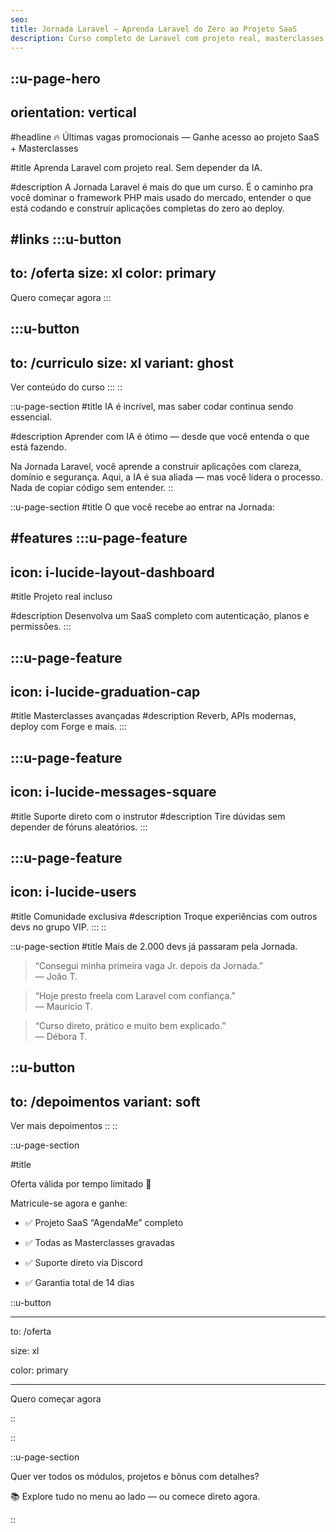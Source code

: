 ```yaml
---
seo:
title: Jornada Laravel — Aprenda Laravel do Zero ao Projeto SaaS
description: Curso completo de Laravel com projeto real, masterclasses avançadas e suporte direto. Aprenda Laravel com segurança e sem depender da IA.
---
```


::u-page-hero
---
orientation: vertical
---
#headline
🔥 Últimas vagas promocionais — Ganhe acesso ao projeto SaaS + Masterclasses

#title
Aprenda Laravel com projeto real. Sem depender da IA.

#description
A Jornada Laravel é mais do que um curso.
É o caminho pra você dominar o framework PHP mais usado do mercado, entender o que está codando e construir aplicações
completas do zero ao deploy.

#links
:::u-button
---
to: /oferta
size: xl
color: primary
---
Quero começar agora
:::

:::u-button
---
to: /curriculo
size: xl
variant: ghost
---
Ver conteúdo do curso
:::
::

::u-page-section
#title
IA é incrível, mas saber codar continua sendo essencial.

#description
Aprender com IA é ótimo — desde que você entenda o que está fazendo.

Na Jornada Laravel, você aprende a construir aplicações com clareza, domínio e segurança.
Aqui, a IA é sua aliada — mas você lidera o processo. Nada de copiar código sem entender.
::

::u-page-section
#title
O que você recebe ao entrar na Jornada:

#features
:::u-page-feature
---
icon: i-lucide-layout-dashboard
---
#title
Projeto real incluso

#description
Desenvolva um SaaS completo com autenticação, planos e permissões.
:::

:::u-page-feature
---
icon: i-lucide-graduation-cap
---
#title
Masterclasses avançadas
#description
Reverb, APIs modernas, deploy com Forge e mais.
:::

:::u-page-feature
---
icon: i-lucide-messages-square
---
#title
Suporte direto com o instrutor
#description
Tire dúvidas sem depender de fóruns aleatórios.
:::

:::u-page-feature
---
icon: i-lucide-users
---
#title
Comunidade exclusiva
#description
Troque experiências com outros devs no grupo VIP.
:::
::

::u-page-section
#title
Mais de 2.000 devs já passaram pela Jornada.

> “Consegui minha primeira vaga Jr. depois da Jornada.”  
> — João T.

> “Hoje presto freela com Laravel com confiança.”  
> — Mauricio T.

> “Curso direto, prático e muito bem explicado.”  
> — Débora T.

::u-button
---
to: /depoimentos
variant: soft
---
Ver mais depoimentos
::
::

::u-page-section

#title

Oferta válida por tempo limitado 🎁

Matricule-se agora e ganhe:

- ✅ Projeto SaaS “AgendaMe” completo

- ✅ Todas as Masterclasses gravadas

- ✅ Suporte direto via Discord

- ✅ Garantia total de 14 dias

::u-button

---

to: /oferta

size: xl

color: primary

---

Quero começar agora

::

::

::u-page-section

Quer ver todos os módulos, projetos e bônus com detalhes?

📚 Explore tudo no menu ao lado — ou comece direto agora.

::
